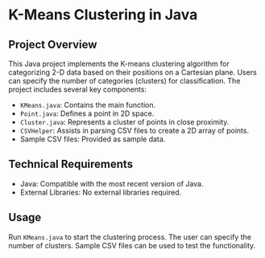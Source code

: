 # K-Means Clustering in Java

## Project Overview
This Java project implements the K-means clustering algorithm for categorizing 2-D data based on their positions on a Cartesian plane. Users can specify the number of categories (clusters) for classification. The project includes several key components:
- `KMeans.java`: Contains the main function.
- `Point.java`: Defines a point in 2D space.
- `Cluster.java`: Represents a cluster of points in close proximity.
- `CSVHelper`: Assists in parsing CSV files to create a 2D array of points.
- Sample CSV files: Provided as sample data.

## Technical Requirements
- Java: Compatible with the most recent version of Java.
- External Libraries: No external libraries required.

## Usage
Run `KMeans.java` to start the clustering process. The user can specify the number of clusters. Sample CSV files can be used to test the functionality.
